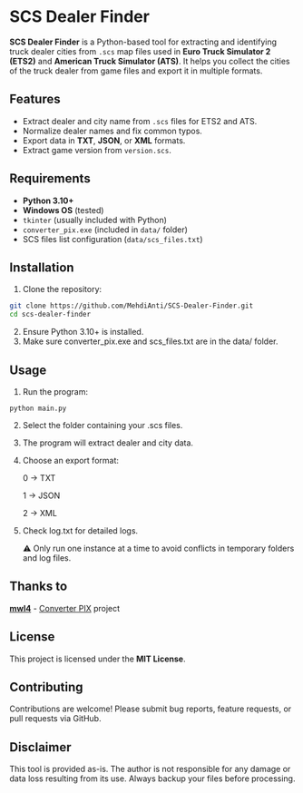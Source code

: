 # SCS Dealer Finder

**SCS Dealer Finder** is a Python-based tool for extracting and identifying truck dealer cities from `.scs` map files used in **Euro Truck Simulator 2 (ETS2)** and **American Truck Simulator (ATS)**. It helps you collect the cities of the truck dealer from game files and export it in multiple formats.


## Features

- Extract dealer and city name from `.scs` files for ETS2 and ATS.  
- Normalize dealer names and fix common typos.  
- Export data in **TXT**, **JSON**, or **XML** formats.
- Extract game version from `version.scs`.


## Requirements

- **Python 3.10+**  
- **Windows OS** (tested)  
- `tkinter` (usually included with Python)  
- `converter_pix.exe` (included in `data/` folder)  
- SCS files list configuration (`data/scs_files.txt`)  


## Installation

1. Clone the repository:
```bash
git clone https://github.com/MehdiAnti/SCS-Dealer-Finder.git
cd scs-dealer-finder
```
2. Ensure Python 3.10+ is installed.
3. Make sure converter_pix.exe and scs_files.txt are in the data/ folder.

## Usage

1. Run the program:
```
python main.py
```
2. Select the folder containing your .scs files.
3. The program will extract dealer and city data.
4. Choose an export format:

    0 → TXT
   
    1 → JSON
   
    2 → XML
5. Check log.txt for detailed logs.

    ⚠️ Only run one instance at a time to avoid conflicts in temporary folders and log files.

## Thanks to

[**mwl4**](https://github.com/mwl4) - [Converter PIX](https://github.com/mwl4/ConverterPIX) project

## License

This project is licensed under the **MIT License**.

## Contributing

Contributions are welcome! Please submit bug reports, feature requests, or pull requests via GitHub.

## Disclaimer

This tool is provided as-is. The author is not responsible for any damage or data loss resulting from its use. Always backup your files before processing.
